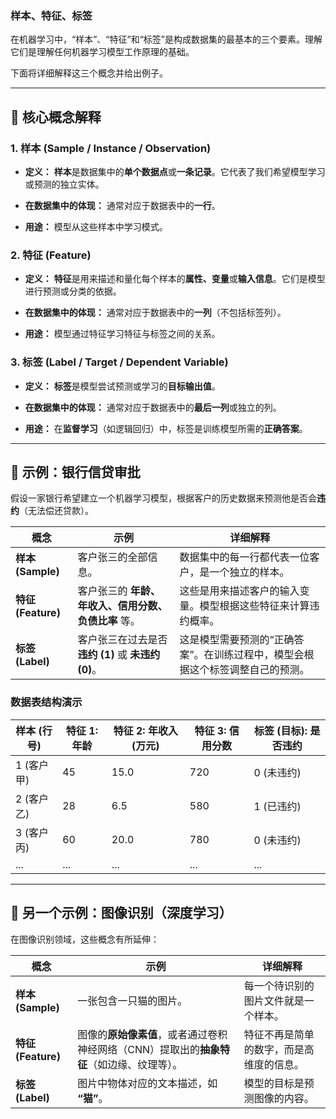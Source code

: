 ### 样本、特征、标签
在机器学习中，“样本”、“特征”和“标签”是构成数据集的最基本的三个要素。理解它们是理解任何机器学习模型工作原理的基础。

下面将详细解释这三个概念并给出例子。

---

## 🚀 核心概念解释

### 1. 样本 (Sample / Instance / Observation)

- **定义：** **样本**是数据集中的**单个数据点**或**一条记录**。它代表了我们希望模型学习或预测的独立实体。
    
- **在数据集中的体现：** 通常对应于数据表中的**一行**。
    
- **用途：** 模型从这些样本中学习模式。
    

### 2. 特征 (Feature)

- **定义：** **特征**是用来描述和量化每个样本的**属性、变量**或**输入信息**。它们是模型进行预测或分类的依据。
    
- **在数据集中的体现：** 通常对应于数据表中的**一列**（不包括标签列）。
    
- **用途：** 模型通过特征学习特征与标签之间的关系。
    

### 3. 标签 (Label / Target / Dependent Variable)

- **定义：** **标签**是模型尝试预测或学习的**目标输出值**。
    
- **在数据集中的体现：** 通常对应于数据表中的**最后一列**或独立的列。
    
- **用途：** 在**监督学习**（如逻辑回归）中，标签是训练模型所需的**正确答案**。
    

---

## 🌟 示例：银行信贷审批

假设一家银行希望建立一个机器学习模型，根据客户的历史数据来预测他是否会**违约**（无法偿还贷款）。

|**概念**|**示例**|**详细解释**|
|---|---|---|
|**样本 (Sample)**|客户张三的全部信息。|数据集中的每一行都代表一位客户，是一个独立的样本。|
|**特征 (Feature)**|客户张三的 **年龄、年收入、信用分数、负债比率** 等。|这些是用来描述客户的输入变量。模型根据这些特征来计算违约概率。|
|**标签 (Label)**|客户张三在过去是否 **违约 (1)** 或 **未违约 (0)**。|这是模型需要预测的“正确答案”。在训练过程中，模型会根据这个标签调整自己的预测。|

### 数据表结构演示

|**样本 (行号)**|**特征 1: 年龄**|**特征 2: 年收入 (万元)**|**特征 3: 信用分数**|**标签 (目标): 是否违约**|
|---|---|---|---|---|
|1 (客户甲)|45|15.0|720|0 (未违约)|
|2 (客户乙)|28|6.5|580|1 (已违约)|
|3 (客户丙)|60|20.0|780|0 (未违约)|
|...|...|...|...|...|

---

## 🎯 另一个示例：图像识别（深度学习）

在图像识别领域，这些概念有所延伸：

|**概念**|**示例**|**详细解释**|
|---|---|---|
|**样本 (Sample)**|一张包含一只猫的图片。|每一个待识别的图片文件就是一个样本。|
|**特征 (Feature)**|图像的**原始像素值**，或者通过卷积神经网络（CNN）提取出的**抽象特征**（如边缘、纹理等）。|特征不再是简单的数字，而是高维度的信息。|
|**标签 (Label)**|图片中物体对应的文本描述，如 **“猫”**。|模型的目标是预测图像的内容。|
